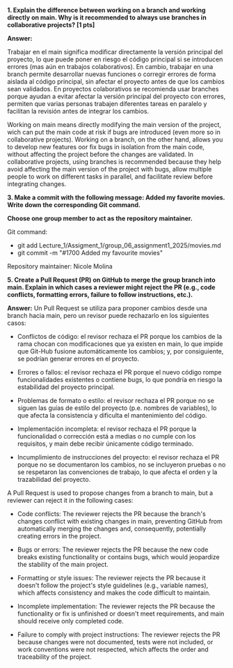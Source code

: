 **1. Explain the difference between working on a branch and working directly on main. Why is it recommended to always use branches in collaborative projects? \[1 pts]**



**Answer:** 



Trabajar en el main significa modificar directamente la versión principal del proyecto, lo que puede poner en riesgo el código principal si se introducen errores (mas aún en trabajos colaborativos). En cambio, trabajar en una branch permite desarrollar nuevas funciones o corregir errores de forma aislada al código principal, sin afectar el proyecto antes de que los cambios sean validados. En proyectos colaborativos se recomienda usar branches porque ayudan a evitar afectar la versión principal del proyecto con errores, permiten que varias personas trabajen diferentes tareas en paralelo y facilitan la revisión antes de integrar los cambios.


Working on main means directly modifying the main version of the project, wich can put the main code at risk if bugs are introduced (even more so in collaborative projects). Working on a branch, on the other hand, allows you to develop new features oor fix bugs in isolation from the main code, without affecting the project before the changes are validated. In collaborative projects, using branches is recommended because they help avoid affecting the main version of the project with bugs, allow multiple people to work on different tasks in parallel, and facilitate review before integrating changes.



**3. Make a commit with the following message: Added my favorite movies. Write down the corresponding Git command.**

**Choose one group member to act as the repository maintainer.**



Git command: 

* git add Lecture\_1/Assigment\_1/group\_06\_assignment1\_2025/movies.md
* git commit -m "#1700 Added my favourite movies"



Repository maintainer: Nicole Molina



**5. Create a Pull Request (PR) on GitHub to merge the group branch into main. Explain in which cases a reviewer might reject the PR (e.g., code conflicts, formatting errors, failure to follow instructions, etc.).**



**Answer:** 
Un Pull Request se utiliza para proponer cambios desde una branch hacia main, pero un revisor puede rechazarlo en los siguientes casos:



* Conflictos de código: el revisor rechaza el PR porque los cambios de la rama chocan con modificaciones que ya existen en main, lo que impide que Git-Hub fusione automáticamente los cambios; y, por consiguiente, se podrían generar errores en el proyecto.



* Errores o fallos: el revisor rechaza el PR porque el nuevo código rompe funcionalidades existentes o contiene bugs, lo que pondría en riesgo la estabilidad del proyecto principal.



* Problemas de formato o estilo: el revisor rechaza el PR porque no se siguen las guías de estilo del proyecto (p.e. nombres de variables), lo que afecta la consistencia y dificulta el mantenimiento del código.



* Implementación incompleta: el revisor rechaza el PR porque la funcionalidad o corrección está a medias o no cumple con los requisitos, y main debe recibir únicamente código terminado.



* Incumplimiento de instrucciones del proyecto: el revisor rechaza el PR porque no se documentaron los cambios, no se incluyeron pruebas o no se respetaron las convenciones de trabajo, lo que afecta el orden y la trazabilidad del proyecto.



A Pull Request is used to propose changes from a branch to main, but a reviewer can reject it in the following cases:



* Code conflicts: The reviewer rejects the PR because the branch's changes conflict with existing changes in main, preventing GitHub from automatically merging the changes and, consequently, potentially creating errors in the project.



* Bugs or errors: The reviewer rejects the PR because the new code breaks existing functionality or contains bugs, which would jeopardize the stability of the main project.



* Formatting or style issues: The reviewer rejects the PR because it doesn't follow the project's style guidelines (e.g., variable names), which affects consistency and makes the code difficult to maintain.



* Incomplete implementation: The reviewer rejects the PR because the functionality or fix is ​​unfinished or doesn't meet requirements, and main should receive only completed code.



* Failure to comply with project instructions: The reviewer rejects the PR because changes were not documented, tests were not included, or work conventions were not respected, which affects the order and traceability of the project.
